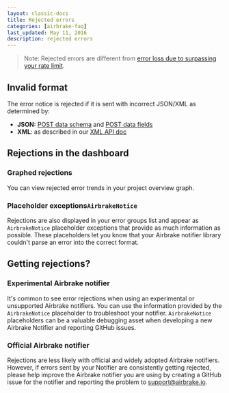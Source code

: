 ```yaml
---
layout: classic-docs
title: Rejected errors
categories: [airbrake-faq]
last_updated: May 11, 2016
description: rejected errors
---
```


> Note: Rejected errors are different from [error loss due to surpassing your
rate limit](/docs/airbrake-faq/what-is-a-rate-limit).

## Invalid format
The error notice is rejected if it is sent with incorrect JSON/XML as determined
by:

- **JSON:** [POST data schema](https://airbrake.io/docs/api/#post-data-schema-v3) and
[POST data fields](https:/airbrake.io/docs/api/#post-data-fields-v3)
- **XML**: as described in our [XML API doc](/docs/api-2/notifier-api-v23)

## Rejections in the dashboard

### Graphed rejections
You can view rejected error trends in your project overview graph.

### Placeholder exceptions`AirbrakeNotice`
Rejections are also displayed in your error groups list and appear as
`AirbrakeNotice` placeholder exceptions that provide as much information as
possible. These placeholders let you know that your Airbrake notifier library
couldn't parse an error into the correct format.

## Getting rejections?

### Experimental Airbrake notifier
It's common to see error rejections when using an experimental or unsupported
Airbrake notifiers. You can use the information provided by the `AirbrakeNotice`
placeholder to troubleshoot your notifier. `AirbrakeNotice` placeholders can be a
valuable debugging asset when developing a new Airbrake Notifier and reporting
GitHub issues.

### Official Airbrake notifier
Rejections are less likely with official and widely adopted Airbrake notifiers.
However, if errors sent by your Notifier are consistently getting rejected,
please help improve the Airbrake notifier you are using by creating a GitHub
issue for the notifier and reporting the problem to support@airbrake.io.
